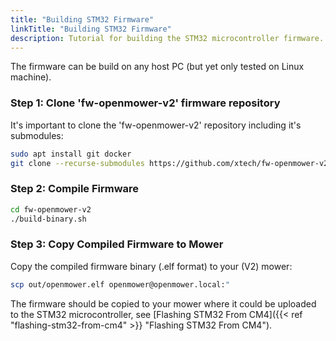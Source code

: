 ```yaml
---
title: "Building STM32 Firmware"
linkTitle: "Building STM32 Firmware"
description: Tutorial for building the STM32 microcontroller firmware.
---
```


The firmware can be build on any host PC (but yet only tested on Linux machine).

### Step 1: Clone 'fw-openmower-v2' firmware repository

It's important to clone the 'fw-openmower-v2' repository including it's submodules:
```bash
sudo apt install git docker
git clone --recurse-submodules https://github.com/xtech/fw-openmower-v2.git
```

### Step 2: Compile Firmware

```bash
cd fw-openmower-v2
./build-binary.sh
```

### Step 3: Copy Compiled Firmware to Mower

Copy the compiled firmware binary (.elf format) to your (V2) mower:
```bash
scp out/openmower.elf openmower@openmower.local:"
```
The firmware should be copied to your mower where it could be uploaded to the STM32 microcontroller,
see [Flashing STM32 From CM4]({{< ref "flashing-stm32-from-cm4" >}} "Flashing STM32 From CM4").
